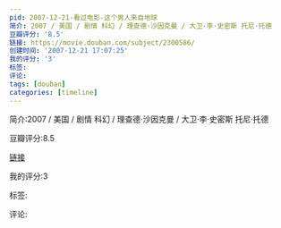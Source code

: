 ```yaml
---
pid: 2007-12-21-看过电影-这个男人来自地球
简介: 2007 / 美国 / 剧情 科幻 / 理查德·沙因克曼 / 大卫·李·史密斯 托尼·托德
豆瓣评分: '8.5'
链接: https://movie.douban.com/subject/2300586/
创建时间: '2007-12-21 17:07:25'
我的评分: '3'
标签:
评论:
tags: [douban]
categories: [timeline]
---
```

简介:2007 / 美国 / 剧情 科幻 / 理查德·沙因克曼 / 大卫·李·史密斯 托尼·托德

豆瓣评分:8.5

[链接](https://movie.douban.com/subject/2300586/)

我的评分:3

标签:

评论:

